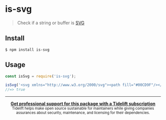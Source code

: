 # is-svg

> Check if a string or buffer is [SVG](https://en.wikipedia.org/wiki/Scalable_Vector_Graphics)

## Install

```
$ npm install is-svg
```

## Usage

```js
const isSvg = require('is-svg');

isSvg('<svg xmlns="http://www.w3.org/2000/svg"><path fill="#00CD9F"/></svg>');
//=> true
```

---

<div align="center">
	<b>
		<a href="https://tidelift.com/subscription/pkg/npm-is-svg?utm_source=npm-is-svg&utm_medium=referral&utm_campaign=readme">Get professional support for this package with a Tidelift subscription</a>
	</b>
	<br>
	<sub>
		Tidelift helps make open source sustainable for maintainers while giving companies<br>assurances about security, maintenance, and licensing for their dependencies.
	</sub>
</div>
